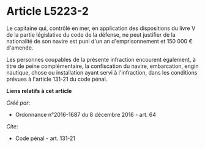 # Article L5223-2

Le capitaine qui, contrôlé en mer, en application des dispositions du livre V de la partie législative du code de la défense,
ne peut justifier de la nationalité de son navire est puni d'un an d'emprisonnement et 150 000 € d'amende. 

Les personnes coupables de la présente infraction encourent également, à titre de peine complémentaire, la confiscation du
navire, embarcation, engin nautique, chose ou installation ayant servi à l'infraction, dans les conditions prévues à
l'article 131-21 du code pénal.

**Liens relatifs à cet article**

_Créé par_:

  - Ordonnance n°2016-1687 du 8 décembre 2016 - art. 64

_Cite_:

  - Code pénal - art. 131-21
